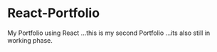 # React-Portfolio
My Portfolio using React ...this is my second Portfolio ...its also still in working phase.
